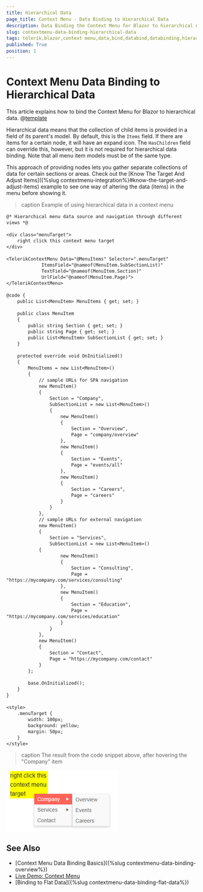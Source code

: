 ```yaml
---
title: Hierarchical Data
page_title: Context Menu - Data Binding to Hierarchical Data
description: Data Binding the Context Menu for Blazor to hierarchical data.
slug: contextmenu-data-binding-hierarchical-data
tags: telerik,blazor,context menu,data,bind,databind,databinding,hierarchical
published: True
position: 1
---
```


# Context Menu Data Binding to Hierarchical Data

This article explains how to bind the Context Menu for Blazor to hierarchical data. 
@[template](/_contentTemplates/menu/basic-example.md#context-menudata-binding-basics-link)


Hierarchical data means that the collection of child items is provided in a field of its parent's model. By default, this is the `Items` field. If there are items for a certain node, it will have an expand icon. The `HasChildren` field can override this, however, but it is not required for hierarchical data binding. Note that all menu item models must be of the same type.

This approach of providing nodes lets you gather separate collections of data for certain sections or areas. Check out the [Know The Target And Adjust Items]({%slug contextmenu-integration%}#know-the-target-and-adjust-items) example to see one way of altering the data (items) in the menu before showing it. 

>caption Example of using hierarchical data in a context menu

````RAZOR
@* Hierarchical menu data source and navigation through different views *@

<div class="menuTarget">
    right click this context menu target
</div>

<TelerikContextMenu Data="@MenuItems" Selector=".menuTarget"
             ItemsField="@nameof(MenuItem.SubSectionList)"
             TextField="@nameof(MenuItem.Section)"
             UrlField="@nameof(MenuItem.Page)">
</TelerikContextMenu>

@code {
    public List<MenuItem> MenuItems { get; set; }

    public class MenuItem
    {
        public string Section { get; set; }
        public string Page { get; set; }
        public List<MenuItem> SubSectionList { get; set; }
    }

    protected override void OnInitialized()
    {
        MenuItems = new List<MenuItem>()
        {
            // sample URLs for SPA navigation
            new MenuItem()
            {
                Section = "Company",
                SubSectionList = new List<MenuItem>()
                {
                    new MenuItem()
                    {
                        Section = "Overview",
                        Page = "company/overview"
                    },
                    new MenuItem()
                    {
                        Section = "Events",
                        Page = "events/all"
                    },
                    new MenuItem()
                    {
                        Section = "Careers",
                        Page = "careers"
                    }
                }
            },
            // sample URLs for external navigation
            new MenuItem()
            {
                Section = "Services",
                SubSectionList = new List<MenuItem>()
            {
                    new MenuItem()
                    {
                        Section = "Consulting",
                        Page = "https://mycompany.com/services/consulting"
                    },
                    new MenuItem()
                    {
                        Section = "Education",
                        Page = "https://mycompany.com/services/education"
                    }
                }
            },
            new MenuItem()
            {
                Section = "Contact",
                Page = "https://mycompany.com/contact"
            }
        };

        base.OnInitialized();
    }
}

<style>
    .menuTarget {
        width: 100px;
        background: yellow;
        margin: 50px;
    }
</style>
````

>caption The result from the code snippet above, after hovering the "Company" item

![Blazor Context Menu Hierarchical Data](images/context-menu-hierarchical-data-overview.png)


## See Also

  * [Context Menu Data Binding Basics]({%slug contextmenu-data-binding-overview%})
  * [Live Demo: Context Menu](https://demos.telerik.com/blazor-ui/contextmenu/overview)
  * [Binding to Flat Data]({%slug contextmenu-data-binding-flat-data%})


